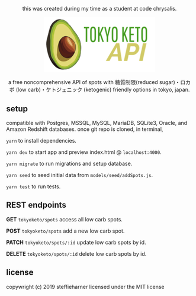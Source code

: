 <p align="center">this was created during my time as a student at code chrysalis.</p>

<p align="center"><img src="/tokyoketoapi-logo.png" width="300px"></p>

<p align="center">a free noncomprehensive API of spots with 糖質制限(reduced sugar)・ロカボ (low carb)・ケトジェニック (ketogenic) friendly options in tokyo, japan.</p>

## setup

compatible with Postgres, MSSQL, MySQL, MariaDB, SQLite3, Oracle, and Amazon Redshift databases. once git repo is cloned, in terminal,

`yarn` to install dependencies.

`yarn dev` to start app and preview index.html @ `localhost:4000`.

`yarn migrate` to run migrations and setup database.

`yarn seed` to seed initial data from `models/seed/addSpots.js`.

`yarn test` to run tests.

## REST endpoints

**GET** `tokyoketo/spots` access all low carb spots.

**POST** `tokyoketo/spots` add a new low carb spot.

**PATCH** `tokyoketo/spots/:id` update low carb spots by id.

**DELETE** `tokyoketo/spots/:id` delete low carb spots by id.

## license

copywright (c) 2019 steffieharner
licensed under the MIT license
